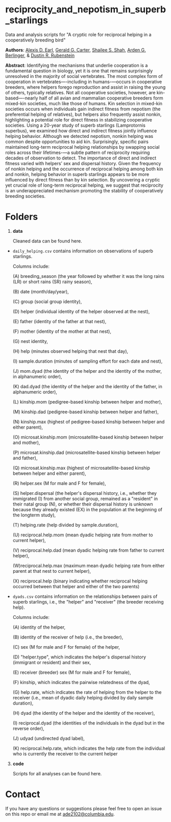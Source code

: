 # reciprocity_and_nepotism_in_superb_starlings

Data and analysis scripts for "A cryptic role for reciprocal helping in a cooperatively breeding bird"

**Authors**: [Alexis D. Earl](https://scholar.google.com/citations?hl=en&user=Yc4sb7cAAAAJ&view_op=list_works&sortby=pubdate), [Gerald G. Carter](https://scholar.google.com/citations?user=jtRkzp0AAAAJ&hl=en&oi=sra), [Shailee S. Shah](https://scholar.google.com/citations?hl=en&user=0lmbv34AAAAJ&view_op=list_works&sortby=pubdate), [Arden G. Berlinger](https://www.linkedin.com/in/arden-berlinger-38735b156/?originalSubdomain=uk), & [Dustin R. Rubenstein](https://scholar.google.com/citations?user=Wsh4RjcAAAAJ&hl=en&oi=sra)

**Abstract**: 
Identifying the mechanisms that underlie cooperation is a fundamental question in biology, yet it is one that remains surprisingly unresolved in the majority of social vertebrates. The most complex form of cooperation in vertebrates—-including in humans-—occurs in cooperative breeders, where helpers forego reproduction and assist in raising the young of others, typically relatives. Not all cooperative societies, however, are kin-based—-nearly half of all avian and mammalian cooperative breeders form mixed-kin societies, much like those of humans. Kin selection in mixed-kin societies occurs when individuals gain indirect fitness from nepotism (the preferential helping of relatives), but helpers also frequently assist nonkin, highlighting a potential role for direct fitness in stabilizing cooperative societies. Using a 20-year study of superb starlings (Lamprotornis superbus), we examined how direct and indirect fitness jointly influence helping behavior. Although we detected nepotism, nonkin helping was common despite opportunities to aid kin. Surprisingly, specific pairs maintained long-term reciprocal helping relationships by swapping social roles across their lifetimes-—a subtle pattern of reciprocity requiring decades of observation to detect. The importance of direct and indirect fitness varied with helpers’ sex and dispersal history. Given the frequency of nonkin helping and the occurrence of reciprocal helping among both kin and nonkin, helping behavior in superb starlings appears to be more influenced by direct fitness than by kin selection. By uncovering a cryptic yet crucial role of long-term reciprocal helping, we suggest that reciprocity is an underappreciated mechanism promoting the stability of cooperatively breeding societies.

# Folders
1. **data**

   Cleaned data can be found here.

- ```daily_helping.csv``` contains information on observations of superb starlings.

  Columns include:
  
  (A) breeding_season (the year followed by whether it was the long rains (LR) or short rains (SR) rainy season),
  
  (B) date (month/day/year),
  
  (C) group (social group identity),
  
  (D) helper (individual identity of the helper observed at the nest),
  
  (E) father (identity of the father at that nest),
  
  (F) mother (identity of the mother at that nest),
  
  (G)	nest identity,
  
  (H) help (minutes observed helping that nest that day),
  
  (I) sample.duration (minutes of sampling effort for each date and nest),
  
  (J)	mom.dyad (the identity of the helper and the identity of the mother, in alphanumeric order),
  
  (K) dad.dyad (the identity of the helper and the identity of the father, in alphanumeric order),
  
  (L) kinship.mom (pedigree-based kinship between helper and mother),
  
  (M)	kinship.dad (pedigree-based kinship between helper and father),
  
  (N) kinship.max (highest of pedigree-based kinship between helper and either parent),
  
  (O) microsat.kinship.mom (microsatellite-based kinship between helper and mother),
  
  (P) microsat.kinship.dad (microsatellite-based kinship between helper and father),
  
  (Q) microsat.kinship.max (highest of microsatellite-based kinship between helper and either parent),
  
  (R) helper.sex (M for male and F for female),
  
  (S) helper.dispersal (the helper's dispersal history, i.e., whether they immigrated (I) from another social group, remained as a "resident" in their natal group (N), or whether their dispersal history is unknown because they already existed (EX) in the population at the beginning of the longterm study),
  
  (T) helping.rate (help divided by sample.duration),
  
  (U) reciprocal.help.mom (mean dyadic helping rate from mother to current helper),
  
  (V) reciprocal.help.dad (mean dyadic helping rate from father to current helper),
  
  (W)reciprocal.help.max (maximum mean dyadic helping rate from either parent at that nest to current helper),
  
  (X) reciprocal.help (binary indicating whether reciprocal helping occurred between that helper and either of the two parents)

* ```dyads.csv``` contains information on the relationships between pairs of superb starlings, i.e., the "helper" and "receiver" (the breeder receiving help).

  Columns include:
  
  (A) identity of the helper,
  
  (B) identity of the receiver of help (i.e., the breeder),
  
  (C) sex (M for male and F for female) of the helper,
  
  (D) "helper.type", which indicates the helper's dispersal history (immigrant or resident) and their sex,
  
  (E) receiver (breeder) sex (M for male and F for female),
  
  (F) kinship, which indicates the pairwise relatedness of the dyad,
  
  (G) help.rate, which indicates the rate of helping from the helper to the receiver (i.e., mean of dyadic daily helping divided by daily sample duration),
  
  (H) dyad (the identity of the helper and the identity of the receiver),
  
  (I) reciprocal.dyad (the identities of the individuals in the dyad but in the reverse order),
  
  (J) udyad (undirected dyad label),
  
  (K) reciprocal.help.rate, which indicates the help rate from the individual who is currently the receiver to the current helper

3. **code**

   Scripts for all analyses can be found here.

# Contact
If you have any questions or suggestions please feel free to open an issue on this repo or email me at ade2102@columbia.edu.
